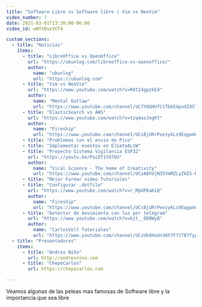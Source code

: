 ```yaml
---
title: "Software Libre vs Software libre | Vim vs NeoVim"
video_number: 7
date: 2021-03-01T13:30:00-06:00
video_id: wNYtRvx3CF4

custom_sections:
  - title: "Noticias"
    items:
      - title: "LibreOffice vs OpenOffice"
        url: "https://ubunlog.com/libreoffice-vs-openoffice/"
        author:
          name: "ubunlog"
          url: "https://ubunlog.com"
      - title: "Vim vs NeoVim"
        url: "https://www.youtube.com/watch?v=R8tI4gpzkE4"
        author:
          name: "Mental Outlaw"
          url: "https://www.youtube.com/channel/UC7YOGHUfC1Tb6E4pudI9STA"
      - title: "ElasticSearch vs AWS"
        url: "https://www.youtube.com/watch?v=tzq4asJegKY"
        author:
          name: "Fireship"
          url: "https://www.youtube.com/channel/UCsBjURrPoezykLs9EqgamOA"
      - title: "Problemas con el envio de Pico"
      - title: "Implementar eventos en ElGatoALSW"
      - title: "Proyecto Sistema Vigilancia ESP32"
        url: "https://youtu.be/PaiDT1t07DU"
        author:
          name: "Viral Science - The home of Creativity"
          url: "https://www.youtube.com/channel/UCyA0hVjN35YmMZLyZkES-Pg"
      - title: "Mejor Formar video Tutoriales"
      - title: "Configurar .dotfile"
        url: "https://www.youtube.com/watch?v=r_MpUP6aKiQ"
        author:
          name: "Fireship"
          url: "https://www.youtube.com/channel/UCsBjURrPoezykLs9EqgamOA"
      - title: "Detector de movimiento con luz por telegram"
        url: "https://www.youtube.com/watch?v=bjt__6D0WyQ"
        author:
          name: "CarlosVolt Tutoriales"
          url: "https://www.youtube.com/channel/UCsUk6HxUn36h7F7zTB7fypA"
  - title: "Presentadores"
    items:
      - title: "Andres Niño"
        url: http://andresnino.com
      - title: "ChepeCarlos"
        url: https://chepecarlos.com

---
```


Veamos algunas de las  peleas mas famosas de Software libre y la importancia que sea libre 
